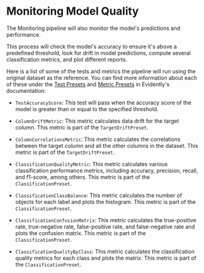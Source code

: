 # Monitoring Model Quality

The Monitoring pipeline will also monitor the model's predictions and performance.

This process will check the model's accuracy to ensure it's above a predefined threshold, look for drift in model predictions, compute several classification metrics, and plot different reports.

Here is a list of some of the tests and metrics the pipeline will run using the original dataset as the reference. You can find more information about each of these under the [Test Presets](https://docs.evidentlyai.com/reference/all-tests) and [Metric Presets](https://docs.evidentlyai.com/reference/all-metrics) in Evidently's documentation:

* `TestAccuracyScore`: This test will pass when the accuracy score of the model is greater than or equal to the specified threshold.

* `ColumnDriftMetric`: This metric calculates data drift for the target column. This metric is part of the `TargetDriftPreset`.

* `ColumnCorrelationsMetric`: This metric calculates the correlations between the target column and all the other columns in the dataset. This metric is part of the `TargetDriftPreset`.

* `ClassificationQualityMetric`: This metric calculates various classification performance metrics, including accuracy, precision, recall, and f1-score, among others. This metric is part of the `ClassificationPreset`.

* `ClassificationClassBalance`: This metric calculates the number of objects for each label and plots the histogram. This metric is part of the `ClassificationPreset`.

* `ClassificationConfusionMatrix`: This metric calculates the true-positive rate, true-negative rate, false-positive rate, and false-negative rate and plots the confusion matrix. This metric is part of the `ClassificationPreset`.

* `ClassificationQualityByClass`: This metric calculates the classification quality metrics for each class and plots the matrix. This metric is part of the `ClassificationPreset`.


